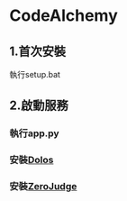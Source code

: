 # CodeAlchemy

## 1.首次安裝
  執行setup.bat
## 2.啟動服務
### 執行app.py
### 安裝[Dolos](https://hackmd.io/@enyu0808/dolos-api)
### 安裝[ZeroJudge](https://hackmd.io/@enyu0808/zerojudge)
